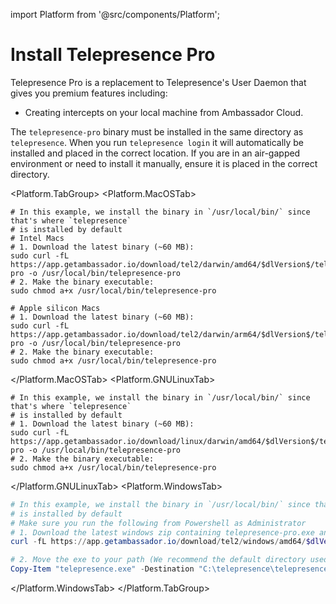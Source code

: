 import Platform from '@src/components/Platform';

# Install Telepresence Pro

Telepresence Pro is a replacement to Telepresence's User Daemon
that gives you premium features including:
* Creating intercepts on your local machine from Ambassador Cloud.

The `telepresence-pro` binary must be installed in the same directory as
`telepresence`. When you run `telepresence login` it will automatically be
installed and placed in the correct location. If you are in an air-gapped
environment or need to install it manually, ensure it is placed in the
correct directory.

<Platform.TabGroup>
<Platform.MacOSTab>

```shell
# In this example, we install the binary in `/usr/local/bin/` since that's where `telepresence`
# is installed by default
# Intel Macs
# 1. Download the latest binary (~60 MB):
sudo curl -fL https://app.getambassador.io/download/tel2/darwin/amd64/$dlVersion$/telepresence-pro -o /usr/local/bin/telepresence-pro
# 2. Make the binary executable:
sudo chmod a+x /usr/local/bin/telepresence-pro

# Apple silicon Macs
# 1. Download the latest binary (~60 MB):
sudo curl -fL https://app.getambassador.io/download/tel2/darwin/arm64/$dlVersion$/telepresence-pro -o /usr/local/bin/telepresence-pro
# 2. Make the binary executable:
sudo chmod a+x /usr/local/bin/telepresence-pro
```

</Platform.MacOSTab>
<Platform.GNULinuxTab>

```shell
# In this example, we install the binary in `/usr/local/bin/` since that's where `telepresence`
# is installed by default
# 1. Download the latest binary (~60 MB):
sudo curl -fL https://app.getambassador.io/download/linux/darwin/amd64/$dlVersion$/telepresence-pro -o /usr/local/bin/telepresence-pro
# 2. Make the binary executable:
sudo chmod a+x /usr/local/bin/telepresence-pro
```

</Platform.GNULinuxTab>
<Platform.WindowsTab>

```powershell
# In this example, we install the binary in `/usr/local/bin/` since that's where `telepresence`
# is installed by default
# Make sure you run the following from Powershell as Administrator
# 1. Download the latest windows zip containing telepresence-pro.exe and its dependencies (~50 MB):
curl -fL https://app.getambassador.io/download/tel2/windows/amd64/$dlVersion$/telepresence-pro.exe -o telepresence-exe

# 2. Move the exe to your path (We recommend the default directory used by telepresence `C:\telepresence`)
Copy-Item "telepresence.exe" -Destination "C:\telepresence\telepresence-pro.exe" -Force
```

</Platform.WindowsTab>
</Platform.TabGroup>
